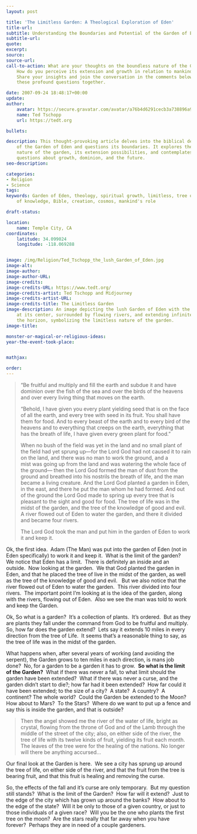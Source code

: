 ```yaml
---
layout: post

title: 'The Limitless Garden: A Theological Exploration of Eden'
title-url:
subtitle: Understanding the Boundaries and Potential of the Garden of Eden
subtitle-url:
quote:
excerpt:
source:
source-url:
call-to-action: What are your thoughts on the boundless nature of the Garden of Eden?
    How do you perceive its extension and growth in relation to mankind's purpose?
    Share your insights and join the conversation in the comments below. Let's explore
    these profound questions together.

date: 2007-09-24 18:48:17+00:00
update:
author:
    avatar: https://secure.gravatar.com/avatar/a76b4d6291cecb3a738896a971bfb903?s=512&d=mp&r=g
    name: Ted Tschopp
    url: https://tedt.org

bullets:

description: This thought-provoking article delves into the biblical descriptions
    of the Garden of Eden and questions its boundaries. It explores the limitless
    nature of the garden, its extension possibilities, and contemplates profound spiritual
    questions about growth, dominion, and the future.
seo-description:

categories:
- Religion
- Science
tags:
keywords: Garden of Eden, theology, spiritual growth, limitless, tree of life, tree
    of knowledge, Bible, creation, cosmos, mankind's role

draft-status:

location:
    name: Temple City, CA
coordinates:
    latitude: 34.099024
    longitude: -118.069288


image: /img/Religion/Ted_Tschopp_the_lush_Garden_of_Eden.jpg
image-alt:
image-author:
image-author-URL:
image-credits:
image-credits-URL: https://www.tedt.org/
image-credits-artist: Ted Tschopp and Midjourney
image-credits-artist-URL:
image-credits-title: The Limitless Garden
image-description: An image depicting the lush Garden of Eden with the tree of life
    at its center, surrounded by flowing rivers, and extending infinitely towards
    the horizon, symbolizing the limitless nature of the garden.
image-title:

monster-or-magical-or-religious-ideas:
year-the-event-took-place:


mathjax:

order:
---
```

> “Be fruitful and multiply and fill the earth and subdue it and have dominion over the fish of the sea and over the birds of the heavens and over every living thing that moves on the earth.
> 
> “Behold, I have given you every plant yielding seed that is on the face of all the earth, and every tree with seed in its fruit. You shall have them for food. And to every beast of the earth and to every bird of the heavens and to everything that creeps on the earth, everything that has the breath of life, I have given every green plant for food.”
> 
> When no bush of the field<span class="footnote"><font color="#666666">&#160;</font></span>was yet in the land<span class="footnote"><font color="#666666">&#160;</font></span>and no small plant of the field had yet sprung up—for the <span class="small-caps">Lord</span> God had not caused it to rain on the land, and there was no man to work the ground, and a mist<span class="footnote"><font color="#666666">&#160;</font></span>was going up from the land and was watering the whole face of the ground— then the <span class="small-caps">Lord</span> God formed the man of dust from the ground and breathed into his nostrils the breath of life, and the man became a living creature. And the <span class="small-caps">Lord</span> God planted a garden in Eden, in the east, and there he put the man whom he had formed. And out of the ground the <span class="small-caps">Lord</span> God made to spring up every tree that is pleasant to the sight and good for food. The tree of life was in the midst of the garden, and the tree of the knowledge of good and evil.&#160; A river flowed out of Eden to water the garden, and there it divided and became four rivers. 
> 
> The <span class="small-caps">Lord</span> God took the man and put him in the garden of Eden to work it and keep it.&#160; 

Ok, the first idea.&#160; Adam (The Man) was put into the garden of Eden (not in Eden specifically) to work it and keep it.&#160; What is the limit of the garden?&#160; We notice that Eden has a limit.&#160; There is definitely an inside and an outside.&#160; Now looking at the garden.&#160; We&#160;that God planted the garden in Eden, and that he placed the tree of live in the midst of the garden, as well as the tree of the knowledge of good and evil.&#160; &#160;But we also notice that the river flowed out of Eden to water the garden.&#160; This river divided into four rivers.&#160; The important point I’m looking at is the idea of the garden, along with the rivers, flowing out of Eden.&#160; Also we see the man was told to work and keep the Garden.&#160; 

Ok, So what is a garden?&#160; It’s a collection of plants.&#160; It’s ordered.&#160; But as they are plants they fall under the command from God to be fruitful and multiply.&#160; So, how far does the garden extend?&#160; Lets say it extends 10 miles in every direction from the tree of Life.&#160; It seems that’s a reasonable thing to say, as the tree of life was in the midst of the garden.

What happens when, after several years of working (and avoiding the serpent), the Garden grows to ten miles in each direction, is mans job done?&#160; No, for a garden to be a garden it has to grow.&#160; **So what is the limit of the Garden?**&#160; What if there was never a fall, to what limit should the garden have been extended?&#160; What if there was never a curse, and the garden didn’t start to die?; how far had it been extended?&#160; How far could it have been extended; to the size of a city?&#160; A state?&#160; A country?&#160; A continent? The whole world?&#160; Could the Garden be extended to the Moon?&#160; How about to&#160;Mars?&#160; To the Stars?&#160; Where do we want to put up a fence and say this is inside the garden, and that is outside?

> Then the angel<span class="footnote"><font color="#666666">&#160;</font></span>showed me the river of the water of life, bright as crystal, flowing from the throne of God and of the Lamb through the middle of the street of the city; also, on either side of the river, the tree of life<span class="footnote"><font color="#666666">&#160;</font></span>with its twelve kinds of fruit, yielding its fruit each month. The leaves of the tree were for the healing of the nations. No longer will there be anything accursed…

Our final look at the Garden is here.&#160; We see a city has sprung up around the tree of life, on either side of the river, and that the fruit from the tree is bearing fruit, and that this fruit is healing and removing the curse.&#160;

So, the effects of the fall and it’s curse are only temporary.&#160; But my question still stands?&#160; What is the limit of the Garden?&#160; How far will it extend?&#160; Just to the edge of the city which has grown up around the banks?&#160; How about to the edge of the state?&#160; Will it be only to those of a given country, or just to those individuals of a given race?&#160; Will you be the one who plants the first tree on the moon?&#160; Are the stars really that far away when you have forever?&#160; Perhaps they are in need of a couple gardeners.